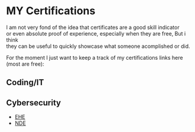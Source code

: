 # MY Certifications

I am not very fond of the idea that certificates are a good skill indicator  
or even absolute proof of experience, especially when they are free, But i think  
they can be useful to quickly showcase what someone acomplished or did.

For the moment I just want to keep a track of my certifications links here (most are free):

## Coding/IT

## Cybersecurity

- [EHE](https://codered.eccouncil.org/certificate/3dba20b9-805a-4902-a235-57c4d7fc4bb0?logged=true)
- [NDE](https://codered.eccouncil.org/certificate/34d83454-2adb-43b7-bb3f-23f486918966?logged=true)



